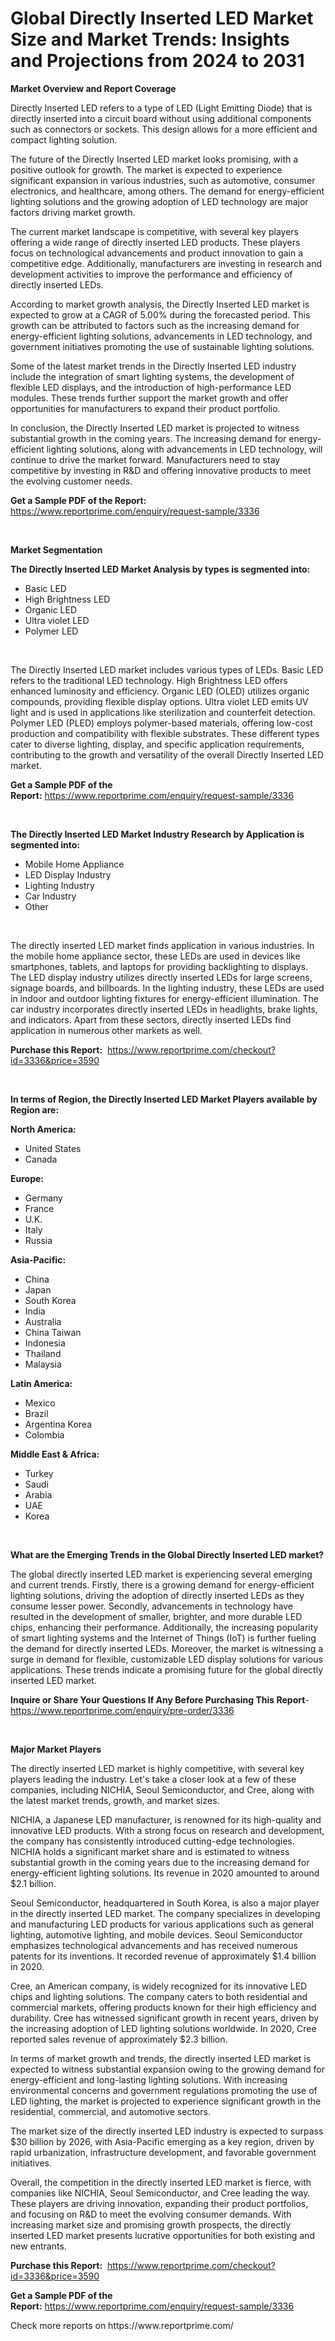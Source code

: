<p><h1>Global Directly Inserted LED Market Size and Market Trends: Insights and Projections from 2024 to 2031</h1></p><p><strong>Market Overview and Report Coverage</strong></p>
<p><p>Directly Inserted LED refers to a type of LED (Light Emitting Diode) that is directly inserted into a circuit board without using additional components such as connectors or sockets. This design allows for a more efficient and compact lighting solution.</p><p>The future of the Directly Inserted LED market looks promising, with a positive outlook for growth. The market is expected to experience significant expansion in various industries, such as automotive, consumer electronics, and healthcare, among others. The demand for energy-efficient lighting solutions and the growing adoption of LED technology are major factors driving market growth.</p><p>The current market landscape is competitive, with several key players offering a wide range of directly inserted LED products. These players focus on technological advancements and product innovation to gain a competitive edge. Additionally, manufacturers are investing in research and development activities to improve the performance and efficiency of directly inserted LEDs.</p><p>According to market growth analysis, the Directly Inserted LED market is expected to grow at a CAGR of 5.00% during the forecasted period. This growth can be attributed to factors such as the increasing demand for energy-efficient lighting solutions, advancements in LED technology, and government initiatives promoting the use of sustainable lighting solutions.</p><p>Some of the latest market trends in the Directly Inserted LED industry include the integration of smart lighting systems, the development of flexible LED displays, and the introduction of high-performance LED modules. These trends further support the market growth and offer opportunities for manufacturers to expand their product portfolio.</p><p>In conclusion, the Directly Inserted LED market is projected to witness substantial growth in the coming years. The increasing demand for energy-efficient lighting solutions, along with advancements in LED technology, will continue to drive the market forward. Manufacturers need to stay competitive by investing in R&D and offering innovative products to meet the evolving customer needs.</p></p>
<p><strong>Get a Sample PDF of the Report:</strong> <a href="https://www.reportprime.com/enquiry/request-sample/3336">https://www.reportprime.com/enquiry/request-sample/3336</a></p>
<p>&nbsp;</p>
<p><strong>Market Segmentation</strong></p>
<p><strong>The Directly Inserted LED Market Analysis by types is segmented into:</strong></p>
<p><ul><li>Basic LED</li><li>High Brightness LED</li><li>Organic LED</li><li>Ultra violet LED</li><li>Polymer LED</li></ul></p>
<p>&nbsp;</p>
<p><p>The Directly Inserted LED market includes various types of LEDs. Basic LED refers to the traditional LED technology. High Brightness LED offers enhanced luminosity and efficiency. Organic LED (OLED) utilizes organic compounds, providing flexible display options. Ultra violet LED emits UV light and is used in applications like sterilization and counterfeit detection. Polymer LED (PLED) employs polymer-based materials, offering low-cost production and compatibility with flexible substrates. These different types cater to diverse lighting, display, and specific application requirements, contributing to the growth and versatility of the overall Directly Inserted LED market.</p></p>
<p><strong>Get a Sample PDF of the Report:</strong>&nbsp;<a href="https://www.reportprime.com/enquiry/request-sample/3336">https://www.reportprime.com/enquiry/request-sample/3336</a></p>
<p>&nbsp;</p>
<p><strong>The Directly Inserted LED Market Industry Research by Application is segmented into:</strong></p>
<p><ul><li>Mobile Home Appliance</li><li>LED Display Industry</li><li>Lighting Industry</li><li>Car Industry</li><li>Other</li></ul></p>
<p>&nbsp;</p>
<p><p>The directly inserted LED market finds application in various industries. In the mobile home appliance sector, these LEDs are used in devices like smartphones, tablets, and laptops for providing backlighting to displays. The LED display industry utilizes directly inserted LEDs for large screens, signage boards, and billboards. In the lighting industry, these LEDs are used in indoor and outdoor lighting fixtures for energy-efficient illumination. The car industry incorporates directly inserted LEDs in headlights, brake lights, and indicators. Apart from these sectors, directly inserted LEDs find application in numerous other markets as well.</p></p>
<p><strong>Purchase this Report:</strong>&nbsp; <a href="https://www.reportprime.com/checkout?id=3336&price=3590">https://www.reportprime.com/checkout?id=3336&price=3590</a></p>
<p>&nbsp;</p>
<p><strong>In terms of Region, the Directly Inserted LED Market Players available by Region are:</strong></p>
<p>
    <p> <strong> North America: </strong>
        <ul>
            <li>United States</li>
            <li>Canada</li>
        </ul>
        </p> 
    <p> <strong> Europe: </strong>
        <ul>
            <li>Germany</li>
            <li>France</li>
            <li>U.K.</li>
            <li>Italy</li>
            <li>Russia</li>
        </ul>
        </p> 
    <p> <strong> Asia-Pacific: </strong>
        <ul>
            <li>China</li>
            <li>Japan</li>
            <li>South Korea</li>
            <li>India</li>
            <li>Australia</li>
            <li>China Taiwan</li>
            <li>Indonesia</li>
            <li>Thailand</li>
            <li>Malaysia</li>
        </ul>
        </p> 
    <p> <strong> Latin America: </strong>
        <ul>
            <li>Mexico</li>
            <li>Brazil</li>
            <li>Argentina Korea</li>
            <li>Colombia</li>
        </ul>
        </p> 
    <p> <strong> Middle East & Africa: </strong>
        <ul>
            <li>Turkey</li>
            <li>Saudi</li>
            <li>Arabia</li>
            <li>UAE</li>
            <li>Korea</li>
        </ul>
    </p>
    </p>
<p>&nbsp;</p>
<p><strong>What are the Emerging Trends in the Global Directly Inserted LED market?</strong></p>
<p><p>The global directly inserted LED market is experiencing several emerging and current trends. Firstly, there is a growing demand for energy-efficient lighting solutions, driving the adoption of directly inserted LEDs as they consume lesser power. Secondly, advancements in technology have resulted in the development of smaller, brighter, and more durable LED chips, enhancing their performance. Additionally, the increasing popularity of smart lighting systems and the Internet of Things (IoT) is further fueling the demand for directly inserted LEDs. Moreover, the market is witnessing a surge in demand for flexible, customizable LED display solutions for various applications. These trends indicate a promising future for the global directly inserted LED market.</p></p>
<p><strong>Inquire or Share Your Questions If Any Before Purchasing This Report</strong>- <a href="https://www.reportprime.com/enquiry/pre-order/3336">https://www.reportprime.com/enquiry/pre-order/3336</a></p>
<p>&nbsp;</p>
<p><strong>Major Market Players</strong></p>
<p><p>The directly inserted LED market is highly competitive, with several key players leading the industry. Let's take a closer look at a few of these companies, including NICHIA, Seoul Semiconductor, and Cree, along with the latest market trends, growth, and market sizes.</p><p>NICHIA, a Japanese LED manufacturer, is renowned for its high-quality and innovative LED products. With a strong focus on research and development, the company has consistently introduced cutting-edge technologies. NICHIA holds a significant market share and is estimated to witness substantial growth in the coming years due to the increasing demand for energy-efficient lighting solutions. Its revenue in 2020 amounted to around $2.1 billion.</p><p>Seoul Semiconductor, headquartered in South Korea, is also a major player in the directly inserted LED market. The company specializes in developing and manufacturing LED products for various applications such as general lighting, automotive lighting, and mobile devices. Seoul Semiconductor emphasizes technological advancements and has received numerous patents for its inventions. It recorded revenue of approximately $1.4 billion in 2020.</p><p>Cree, an American company, is widely recognized for its innovative LED chips and lighting solutions. The company caters to both residential and commercial markets, offering products known for their high efficiency and durability. Cree has witnessed significant growth in recent years, driven by the increasing adoption of LED lighting solutions worldwide. In 2020, Cree reported sales revenue of approximately $2.3 billion.</p><p>In terms of market growth and trends, the directly inserted LED market is expected to witness substantial expansion owing to the growing demand for energy-efficient and long-lasting lighting solutions. With increasing environmental concerns and government regulations promoting the use of LED lighting, the market is projected to experience significant growth in the residential, commercial, and automotive sectors.</p><p>The market size of the directly inserted LED industry is expected to surpass $30 billion by 2026, with Asia-Pacific emerging as a key region, driven by rapid urbanization, infrastructure development, and favorable government initiatives.</p><p>Overall, the competition in the directly inserted LED market is fierce, with companies like NICHIA, Seoul Semiconductor, and Cree leading the way. These players are driving innovation, expanding their product portfolios, and focusing on R&D to meet the evolving consumer demands. With increasing market size and promising growth prospects, the directly inserted LED market presents lucrative opportunities for both existing and new entrants.</p></p>
<p><strong>Purchase this Report:</strong>&nbsp;&nbsp;<a href="https://www.reportprime.com/checkout?id=3336&price=3590">https://www.reportprime.com/checkout?id=3336&price=3590</a></p>
<p></p>
<p><strong>Get a Sample PDF of the Report:</strong>&nbsp;<a href="https://www.reportprime.com/enquiry/request-sample/3336">https://www.reportprime.com/enquiry/request-sample/3336</a></p>
<p>Check more reports on https://www.reportprime.com/</p>